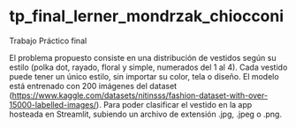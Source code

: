 # tp_final_lerner_mondrzak_chiocconi
Trabajo Práctico final

El problema propuesto consiste en una distribución de vestidos según su estilo (polka dot, rayado, floral y simple, numerados del 1 al 4). 
Cada vestido puede tener un único estilo, sin importar su color, tela o diseño. 
El modelo está entrenado con 200 imágenes del dataset (https://www.kaggle.com/datasets/nitinsss/fashion-dataset-with-over-15000-labelled-images/).
Para poder clasificar el vestido en la app hosteada en Streamlit, subiendo un archivo de extensión .jpg, .jpeg o .png.
